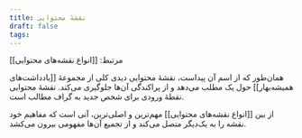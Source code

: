 ```yaml
---
title: نقشهٔ محتوایی
draft: false
tags:
---
```

مرتبط: [[انواع نقشه‌های محتوایی]]

همان‌طور که از اسم آن پیداست، نقشهٔ محتوایی دیدی کلی از مجموعهٔ [[یادداشت‌های همیشه‌بهار]] حول یک مطلب می‌دهد و از پراکندگی آن‌ها جلوگیری می‌کند. نقشهٔ محتوایی نقطهٔ ورودی برای شخص جدید به گراف مطالب است.

از بین [[انواع نقشه‌های محتوایی]] مهم‌ترین و اصلی‌ترین، آنی است که مفاهیم خود نقشه را به یک‌دیگر متصل می‌کند و از تجمیع آن‌ها مفهومی بیرون می‌کشد. 
